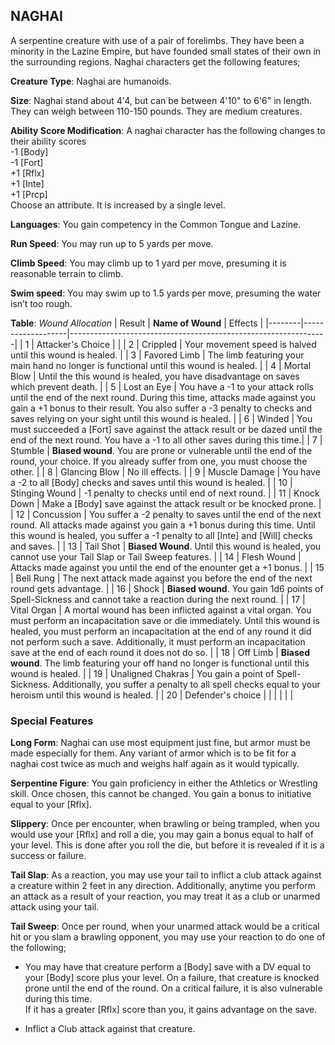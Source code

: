 ## NAGHAI
A serpentine creature with use of a pair of forelimbs. They have been a minority in the Lazine Empire, but have founded small states of their own in the surrounding regions. Naghai characters get the following features;

**Creature Type**: Naghai are humanoids.

**Size**: Naghai stand about 4'4, but can be between 4'10" to 6'6" in length. They can weigh between 110-150 pounds. They are medium creatures.

**Ability Score Modification**: A naghai character has the following changes to their ability scores  
-1 [Body]  
-1 [Fort]  
+1 [Rflx]  
+1 [Inte]  
+1 [Prcp]  
Choose an attribute. It is increased by a single level.

**Languages**: You gain competency in the Common Tongue and Lazine.

**Run Speed**: You may run up to 5 yards per move.

**Climb Speed**: You may climb up to 1 yard per move, presuming it is reasonable terrain to climb.

**Swim speed**: You may swim up to 1.5 yards per move, presuming the water isn’t too rough.

**Table**: *Wound Allocation*
| Result | **Name of Wound** | Effects                                                        |
|--------|-------------------|----------------------------------------------------------------|
|   1    | Attacker's Choice |                                                                |
|   2    | Crippled          | Your movement speed is halved until this wound is healed.      |
|   3    | Favored Limb      | The limb featuring your main hand no longer is functional until this wound is healed. |
|   4    | Mortal Blow       | Until the this wound is healed, you have disadvantage on saves which prevent death. |
|   5    | Lost an Eye       | You have a -1 to your attack rolls until the end of the next round. During this time, attacks made against you gain a +1 bonus to their result. You also suffer a -3 penalty to checks and saves relying on your sight until this wound is healed. |
|   6    | Winded            | You must succeeded a [Fort] save against the attack result or be dazed until the end of the next round. You have a -1 to all other saves during this time.|
|   7    | Stumble | **Biased wound**. You are prone or vulnerable until the end of the round, your choice. If you already suffer from one, you must choose the other. |
|   8    | Glancing Blow     | No ill effects.                                     |
|   9    | Muscle Damage     | You have a -2 to all [Body] checks and saves until this wound is healed. |
|   10   | Stinging Wound    | -1 penalty to checks until end of next round. |
|   11   | Knock Down | Make a [Body] save against the attack result  or be knocked prone. |
|   12   | Concussion | You suffer a -2 penalty to saves until the end of the next round. All attacks made against you gain a +1 bonus during this time. Until this wound is healed, you suffer a -1 penalty to all [Inte] and [Will] checks and saves. |
|   13   | Tail Shot | **Biased Wound**. Until this wound is healed, you cannot use your Tail Slap or Tail Sweep features. |
|   14   | Flesh Wound | Attacks made against you until the end of the enounter get a +1 bonus. |
|   15   | Bell Rung | The next attack made against you before the end of the next round gets advantage.  |
|   16   | Shock | **Biased wound**. You gain 1d6 points of Spell-Sickness and cannot take a reaction during the next round. |
|   17   | Vital Organ          | A mortal wound has been inflicted against a vital organ. You must perform an incapacitation save or die immediately. Until this wound is healed, you must perform an incapacitation at the end of any round it did not perform such a save. Additionally, it must perform an incapacitation save at the end of each round it does not do so.  |
|   18   | Off Limb | **Biased wound**. The limb featuring your off hand no longer is functional until this wound is healed. |
|   19   | Unaligned Chakras | You gain a point of Spell-Sickness. Additionally, you suffer a penalty to all spell checks equal to your heroism until this wound is healed. |
|   20   | Defender's choice |                                   |
|        |                                                |                                   |

### Special Features

**Long Form**: Naghai can use most equipment just fine, but armor must be made especially for them. Any variant of armor which is to be fit for a naghai cost twice as much and weighs half again as it would typically. 

**Serpentine Figure**: You gain proficiency in either the Athletics or Wrestling skill. Once chosen, this cannot be changed.
You gain a bonus to initiative equal to your [Rflx].

**Slippery**: Once per encounter, when brawling or being trampled, when you would use your [Rflx] and roll a die, you may gain a bonus equal to half of your level. This is done after you roll the die, but before it is revealed if it is a success or failure.

**Tail Slap**: As a reaction, you may use your tail to inflict a club attack against a creature within 2 feet in any direction. Additionally, anytime you perform an attack as a result of your reaction, you may treat it as a club or unarmed attack using your tail.

**Tail Sweep**: Once per round, when your unarmed attack would be a critical hit or you slam a brawling opponent, you may use your reaction to do one of the following;

* You may have that creature perform a [Body] save with a DV equal to your [Body] score plus your level. On a failure, that creature is knocked prone until the end of the round. On a critical failure, it is also vulnerable during this time.  
If it has a greater [Rflx] score than you, it gains advantage on the save.

* Inflict a Club attack against that creature.
